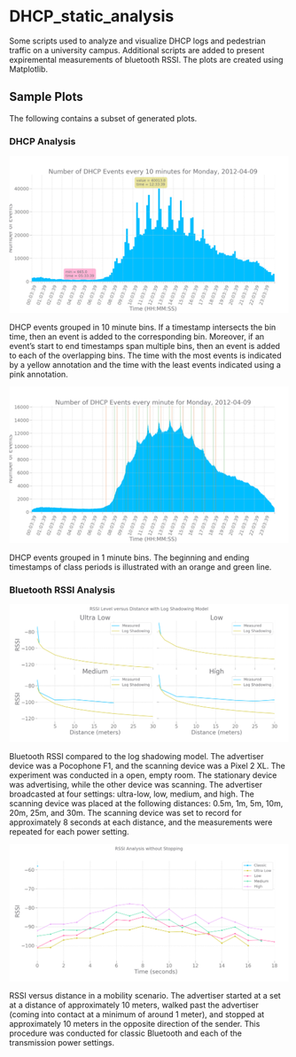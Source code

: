 # DHCP_static_analysis
Some scripts used to analyze and visualize DHCP logs and pedestrian traffic on a university campus. Additional scripts are added to present expiremental measurements of bluetooth RSSI. The plots are created using Matplotlib. 

## Sample Plots
The following contains a subset of generated plots.

### DHCP Analysis
![DHCP Events](/img/Monday_2012-04-09_10min.png)

DHCP events grouped in 10 minute bins. If a timestamp intersects the bin time, then an event is added to the corresponding bin. Moreover, if an event’s start to end timestamps span multiple bins, then an event is added to each of the overlapping bins. The time with the most events is indicated by a yellow annotation and the time with the least events indicated using a pink annotation. 

![DHCP Events With Class Periods](/img/Monday_2012-04-09_1min_periods.png)

DHCP events grouped in 1 minute bins. The beginning and ending timestamps of class periods is illustrated with an orange and green line.

### Bluetooth RSSI Analysis
![RSSI Analysis](/img/rssi_versus_log_shadowing_model.png)

Bluetooth RSSI compared to the log shadowing model. The advertiser device was a Pocophone F1, and the scanning device was a Pixel 2 XL. The experiment was conducted in a open, empty room. The stationary device was advertising, while the other device was scanning. The advertiser broadcasted at four settings: ultra-low, low, medium, and high. The scanning device was placed at the following distances: 0.5m, 1m, 5m, 10m, 20m, 25m, and 30m. The scanning device was set to record for approximately 8 seconds at each distance, and the measurements were repeated for each power setting. 

![RSSI vs_Distance](/img/rssi_s1.png)

RSSI versus distance in a mobility scenario. The advertiser started at a set at a distance of approximately 10 meters, walked past the advertiser (coming into contact at a minimum of around 1 meter), and stopped at approximately 10 meters in the opposite direction of the sender. This procedure was conducted for classic Bluetooth and each of the transmission power settings. 

